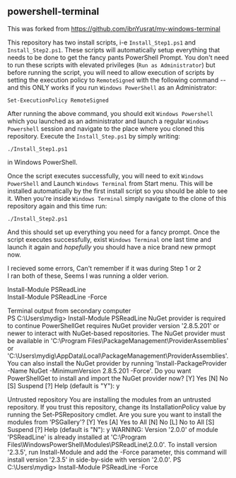 ## powershell-terminal

This was forked from https://github.com/ibnYusrat/my-windows-terminal

This repository has two install scripts, i-e `Install_Step1.ps1` and `Install_Step2.ps1`. These scripts will automatically setup everything that needs to be done to get the fancy pants PowerShell Prompt. 
You don't need to run these scripts with elevated privileges (`Run as Administrator`) but before running the script,
you will need to allow execution of scripts by setting the execution policy to `RemoteSigned` with the following command -- and this ONLY works if you run `Windows PowerShell` as an Administrator:

`Set-ExecutionPolicy RemoteSigned`

After running the above command, you should exit `Windows Powershell` which you launched as an administrator and launch a regular `Windows Powershell` session and navigate to the place where you cloned this repository. Execute the `Install_Step.ps1` by simply writing:

`./Install_Step1.ps1` 

in Windows PowerShell.

Once the script executes successfully, you will need to exit `Windows PowerShell` and Launch `Windows Terminal` from Start menu. This will be installed automatically by the first install script so you should be able to see it. When you're inside `Windows Terminal` simply navigate to the clone of this repository again and this time run:

`./Install_Step2.ps1`

And this should set up everything you need for a fancy prompt. Once the script executes successfully, exist `Windows Terminal` one last time and launch it again and *hopefully* you should have a nice brand new prmopt now.

I recieved some errors, Can't remember if it was during Step 1 or 2   
I ran both of these, Seems I was running a older verion.

Install-Module PSReadLine   
Install-Module PSReadLine -Force   


Terminal output from secondary computer   
PS C:\Users\mydig> Install-Module PSReadLine                                                                                                                                                                                                                                            NuGet provider is required to continue
PowerShellGet requires NuGet provider version '2.8.5.201' or newer to interact with NuGet-based repositories. The NuGet provider must be
available in 'C:\Program Files\PackageManagement\ProviderAssemblies' or
'C:\Users\mydig\AppData\Local\PackageManagement\ProviderAssemblies'. You can also install the NuGet provider by running
'Install-PackageProvider -Name NuGet -MinimumVersion 2.8.5.201 -Force'. Do you want PowerShellGet to install and import the NuGet provider
now?
[Y] Yes  [N] No  [S] Suspend  [?] Help (default is "Y"): y

Untrusted repository
You are installing the modules from an untrusted repository. If you trust this repository, change its InstallationPolicy value by running
the Set-PSRepository cmdlet. Are you sure you want to install the modules from 'PSGallery'?
[Y] Yes  [A] Yes to All  [N] No  [L] No to All  [S] Suspend  [?] Help (default is "N"): y
WARNING: Version '2.0.0' of module 'PSReadLine' is already installed at 'C:\Program Files\WindowsPowerShell\Modules\PSReadLine\2.0.0'. To
install version '2.3.5', run Install-Module and add the -Force parameter, this command will install version '2.3.5' in side-by-side with
version '2.0.0'.
PS C:\Users\mydig> Install-Module PSReadLine -Force

